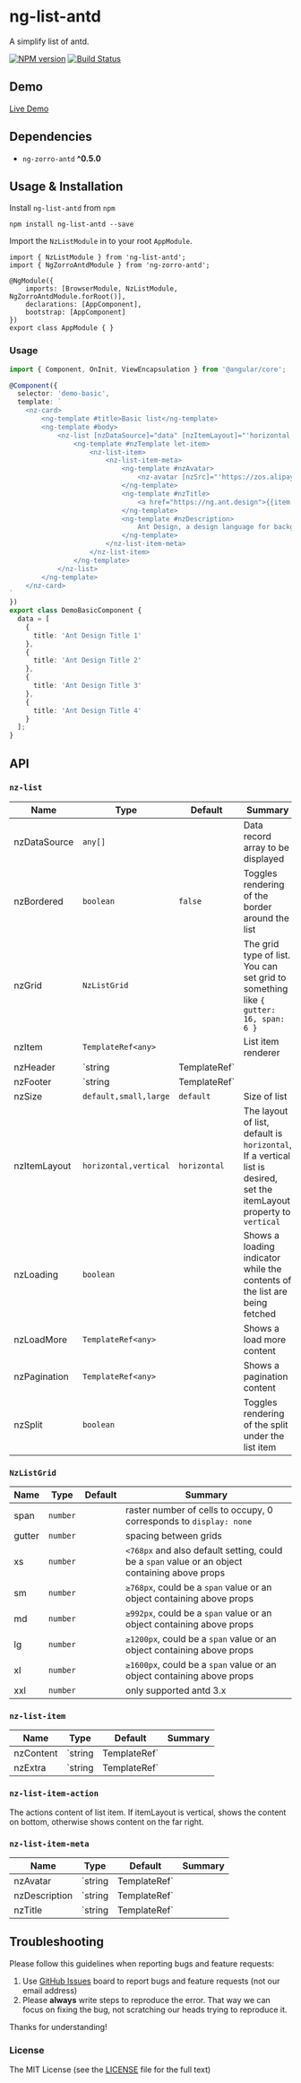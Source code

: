 # ng-list-antd
A simplify list of antd.

[![NPM version](https://img.shields.io/npm/v/ng-list-antd.svg)](https://www.npmjs.com/package/ng-list-antd)
[![Build Status](https://travis-ci.org/cipchk/ng-list-antd.svg?branch=master)](https://travis-ci.org/cipchk/ng-list-antd)

## Demo

[Live Demo](https://cipchk.github.io/ng-list-antd)

## Dependencies

+ `ng-zorro-antd` **^0.5.0**

## Usage & Installation

Install `ng-list-antd` from `npm`

```
npm install ng-list-antd --save
```

Import the `NzListModule` in to your root `AppModule`.

```
import { NzListModule } from 'ng-list-antd';
import { NgZorroAntdModule } from 'ng-zorro-antd';

@NgModule({
    imports: [BrowserModule, NzListModule, NgZorroAntdModule.forRoot()],
    declarations: [AppComponent],
    bootstrap: [AppComponent]
})
export class AppModule { }
```

### Usage

```typescript
import { Component, OnInit, ViewEncapsulation } from '@angular/core';

@Component({
  selector: 'demo-basic',
  template: `
    <nz-card>
        <ng-template #title>Basic list</ng-template>
        <ng-template #body>
            <nz-list [nzDataSource]="data" [nzItemLayout]="'horizontal'">
                <ng-template #nzTemplate let-item>
                    <nz-list-item>
                        <nz-list-item-meta>
                            <ng-template #nzAvatar>
                                <nz-avatar [nzSrc]="'https://zos.alipayobjects.com/rmsportal/ODTLcjxAfvqbxHnVXCYX.png'"></nz-avatar>
                            </ng-template>
                            <ng-template #nzTitle>
                                <a href="https://ng.ant.design">{{item.title}}</a>
                            </ng-template>
                            <ng-template #nzDescription>
                                Ant Design, a design language for background applications, is refined by Ant UED Team
                            </ng-template>
                        </nz-list-item-meta>
                    </nz-list-item>
                </ng-template>
            </nz-list>
        </ng-template>
    </nz-card>
`
})
export class DemoBasicComponent {
  data = [
    {
      title: 'Ant Design Title 1'
    },
    {
      title: 'Ant Design Title 2'
    },
    {
      title: 'Ant Design Title 3'
    },
    {
      title: 'Ant Design Title 4'
    }
  ];
}
```

## API

### `nz-list`

| Name    | Type           | Default  | Summary |
| ------- | ------------- | ----- | ----- |
| nzDataSource | `any[]` |  | Data record array to be displayed |
| nzBordered | `boolean` | `false` | Toggles rendering of the border around the list |
| nzGrid | `NzListGrid` |  | The grid type of list. You can set grid to something like `{ gutter: 16, span: 6 }` |
| nzItem | `TemplateRef<any>` |  | List item renderer |
| nzHeader | `string | TemplateRef<any>` |  | List header renderer |
| nzFooter | `string | TemplateRef<any>` |  | List footer renderer |
| nzSize | `default,small,large` | `default` | Size of list |
| nzItemLayout | `horizontal,vertical` | `horizontal` | The layout of list, default is `horizontal`, If a vertical list is desired, set the itemLayout property to `vertical` |
| nzLoading | `boolean` |  | Shows a loading indicator while the contents of the list are being fetched |
| nzLoadMore | `TemplateRef<any>` |  | Shows a load more content |
| nzPagination | `TemplateRef<any>` |  | Shows a pagination content |
| nzSplit | `boolean` |  | Toggles rendering of the split under the list item |

### `NzListGrid`

| Name    | Type           | Default  | Summary |
| ------- | ------------- | ----- | ----- |
| span | `number` |  | raster number of cells to occupy, 0 corresponds to `display: none` |
| gutter | `number` |  | spacing between grids |
| xs | `number` |  | `<768px` and also default setting, could be a `span` value or an object containing above props |
| sm | `number` |  | `≥768px`, could be a `span` value or an object containing above props |
| md | `number` |  | `≥992px`, could be a `span` value or an object containing above props |
| lg | `number` |  | `≥1200px`, could be a `span` value or an object containing above props |
| xl | `number` |  | `≥1600px`, could be a `span` value or an object containing above props |
| xxl | `number` |  | only supported antd 3.x |

### `nz-list-item`

| Name    | Type           | Default  | Summary |
| ------- | ------------- | ----- | ----- |
| nzContent | `string | TemplateRef<any>` |  | Content renderer |
| nzExtra | `string | TemplateRef<any>` |  | The extra content of list item. If `itemLayout` is `vertical`, shows the content on right, otherwise shows content on the far right. |

### `nz-list-item-action`

The actions content of list item. If itemLayout is vertical, shows the content on bottom, otherwise shows content on the far right.

### `nz-list-item-meta`

| Name    | Type           | Default  | Summary |
| ------- | ------------- | ----- | ----- |
| nzAvatar | `string | TemplateRef<any>` |  | The avatar of list item |
| nzDescription | `string | TemplateRef<any>` |  | The description of list item |
| nzTitle | `string | TemplateRef<any>` |  | The title of list item |

## Troubleshooting

Please follow this guidelines when reporting bugs and feature requests:

1. Use [GitHub Issues](https://github.com/cipchk/ng-list-antd/issues) board to report bugs and feature requests (not our email address)
2. Please **always** write steps to reproduce the error. That way we can focus on fixing the bug, not scratching our heads trying to reproduce it.

Thanks for understanding!

### License

The MIT License (see the [LICENSE](https://github.com/cipchk/ng-list-antd/blob/master/LICENSE) file for the full text)

